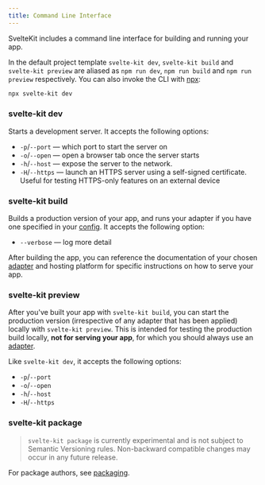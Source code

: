 ```yaml
---
title: Command Line Interface
---
```


SvelteKit includes a command line interface for building and running your app.

In the default project template `svelte-kit dev`, `svelte-kit build` and `svelte-kit preview` are aliased as `npm run dev`, `npm run build` and `npm run preview` respectively. You can also invoke the CLI with [npx](https://www.npmjs.com/package/npx):

```bash
npx svelte-kit dev
```

### svelte-kit dev

Starts a development server. It accepts the following options:

- `-p`/`--port` — which port to start the server on
- `-o`/`--open` — open a browser tab once the server starts
- `-h`/`--host` — expose the server to the network.
- `-H`/`--https` — launch an HTTPS server using a self-signed certificate. Useful for testing HTTPS-only features on an external device

### svelte-kit build

Builds a production version of your app, and runs your adapter if you have one specified in your [config](/docs/configuration). It accepts the following option:

- `--verbose` — log more detail

After building the app, you can reference the documentation of your chosen [adapter](/docs/adapters) and hosting platform for specific instructions on how to serve your app.

### svelte-kit preview

After you've built your app with `svelte-kit build`, you can start the production version (irrespective of any adapter that has been applied) locally with `svelte-kit preview`. This is intended for testing the production build locally, **not for serving your app**, for which you should always use an [adapter](/docs/adapters).

Like `svelte-kit dev`, it accepts the following options:

- `-p`/`--port`
- `-o`/`--open`
- `-h`/`--host`
- `-H`/`--https`

### svelte-kit package

> `svelte-kit package` is currently experimental and is not subject to Semantic Versioning rules. Non-backward compatible changes may occur in any future release.

For package authors, see [packaging](/docs/packaging).
